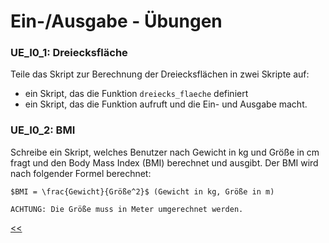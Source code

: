 # Ein-/Ausgabe - Übungen

### UE_I0_1: Dreiecksfläche

Teile das Skript zur Berechnung der Dreiecksflächen in zwei Skripte auf:
  - ein Skript, das die Funktion `dreiecks_flaeche` definiert
  - ein Skript, das die Funktion aufruft und die Ein- und Ausgabe macht.
  

### UE_I0_2: BMI

Schreibe ein Skript, welches Benutzer nach Gewicht in kg und
Größe in cm fragt und den Body Mass Index (BMI) berechnet und ausgibt.
Der BMI wird nach folgender Formel berechnet:

    $BMI = \frac{Gewicht}{Größe^2}$ (Gewicht in kg, Größe in m)

    ACHTUNG: Die Größe muss in Meter umgerechnet werden.



[<<](../skriptum/7.0_EinAusgabe.md)